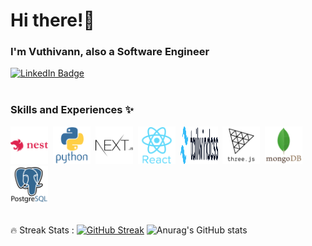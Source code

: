 <div>
  <h1>Hi there!👋</h1>
  <h3>I'm Vuthivann, also a Software Engineer</h3>
</div>
<div id="badges">
  <a href="https://www.linkedin.com/in/yong-vuthivann-033966149/">
    <img src="https://img.shields.io/badge/LinkedIn-blue?style=for-the-badge&logo=linkedin&logoColor=white" alt="LinkedIn Badge"/>
  </a><br/>
  <img src="https://komarev.com/ghpvc/?username=yongvuthivann&style=flat-square&color=blue" alt=""/>
</div>
<div>
  <h3>Skills and Experiences ✨</h3>
  <img src="https://github.com/devicons/devicon/blob/master/icons/nestjs/nestjs-plain-wordmark.svg" title="Nestjs" alt="Nestjs" width="60" height="60"/>&nbsp;
  <img src="https://github.com/devicons/devicon/blob/master/icons/python/python-original-wordmark.svg" title="Nestjs" alt="Nestjs" width="60" height="60"/>&nbsp;
  <img src="https://github.com/devicons/devicon/blob/master/icons/nextjs/nextjs-original-wordmark.svg" title="Nextjs" alt="Nextjs" width="60" height="60"/>&nbsp;
  <img src="https://github.com/devicons/devicon/blob/master/icons/react/react-original-wordmark.svg" title="React" alt="React" width="60" height="60"/>&nbsp;  
  <img src="https://github.com/devicons/devicon/blob/master/icons/tailwindcss/tailwindcss-original-wordmark.svg" title="Tailwindcss" alt="Tailwindcss" width="60" height="60"/>&nbsp;
  <img src="https://github.com/devicons/devicon/blob/master/icons/threejs/threejs-original-wordmark.svg" title="Threejs" alt="Threejs" width="60" height="60"/>&nbsp;
  <img src="https://github.com/devicons/devicon/blob/master/icons/mongodb/mongodb-original-wordmark.svg" title="MongoDB" alt="MongoDB" width="60" height="60"/>&nbsp;
    <img src="https://github.com/devicons/devicon/blob/master/icons/postgresql/postgresql-original-wordmark.svg" title="Postgresql" alt="Postgresql"width="60" height="60"/>&nbsp;
</div>&nbsp;

:fire: Streak Stats :
[![GitHub Streak](http://github-readme-streak-stats.herokuapp.com?user=yongvuthivann&theme=dark&background=000000)](https://git.io/streak-stats)
![Anurag's GitHub stats](https://github-readme-stats.vercel.app/api?username=yongvuthivann&theme=radical&show_icons=true)







